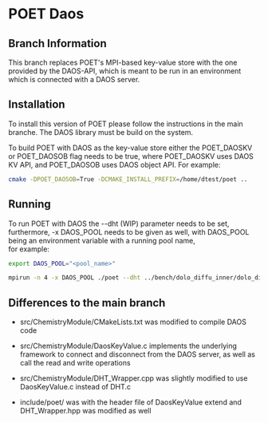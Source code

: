 <!--
    Time-stamp: "Last modified 2023-07-27 15:18:32 mluebke"
-->

# POET Daos

## Branch Information

This branch replaces POET's MPI-based key-value store with the one provided by
the DAOS-API, which is meant to be run in an environment which is connected with
a DAOS server.

## Installation

To install this version of POET please follow the instructions in the main branche.
The DAOS library must be build on the system.

To build POET with DAOS as the key-value store either the POET_DAOSKV or POET_DAOSOB flag needs to be true,
where POET_DAOSKV uses DAOS KV API, and POET_DAOSOB uses DAOS object API. For example:

```sh
cmake -DPOET_DAOSOB=True -DCMAKE_INSTALL_PREFIX=/home/dtest/poet ..
```

## Running

To run POET with DAOS the --dht (WIP) parameter needs to be set, furthermore,
-x DAOS_POOL needs to be given as well, with DAOS_POOL being an environment variable with a running pool name,  
for example:

```sh
export DAOS_POOL="<pool_name>"

mpirun -n 4 -x DAOS_POOL ./poet --dht ../bench/dolo_diffu_inner/dolo_diffu_inner.R output
```

## Differences to the main branch

- src/ChemistryModule/CMakeLists.txt was modified to compile DAOS code
- src/ChemistryModule/DaosKeyValue.c implements the underlying framework to connect and disconnect from the DAOS server, as well as call the read and write operations
- src/ChemistryModule/DHT_Wrapper.cpp was slightly modified to use DaosKeyValue.c instead of DHT.c

- include/poet/ was with the header file of DaosKeyValue extend and DHT_Wrapper.hpp was modified as well
